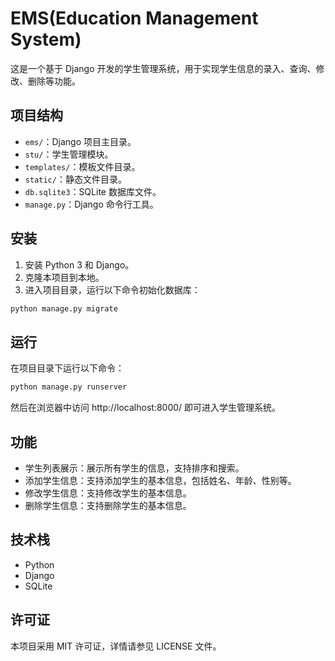 # EMS(Education Management System)
这是一个基于 Django 开发的学生管理系统，用于实现学生信息的录入、查询、修改、删除等功能。

## 项目结构

- `ems/`：Django 项目主目录。
- `stu/`：学生管理模块。
- `templates/`：模板文件目录。
- `static/`：静态文件目录。
- `db.sqlite3`：SQLite 数据库文件。
- `manage.py`：Django 命令行工具。

## 安装

1. 安装 Python 3 和 Django。
2. 克隆本项目到本地。
3. 进入项目目录，运行以下命令初始化数据库：

```python
python manage.py migrate
```

## 运行

在项目目录下运行以下命令：

```python
python manage.py runserver
```

然后在浏览器中访问 http://localhost:8000/ 即可进入学生管理系统。

## 功能

- 学生列表展示：展示所有学生的信息，支持排序和搜索。
- 添加学生信息：支持添加学生的基本信息，包括姓名、年龄、性别等。
- 修改学生信息：支持修改学生的基本信息。
- 删除学生信息：支持删除学生的基本信息。

## 技术栈

- Python
- Django
- SQLite

## 许可证

本项目采用 MIT 许可证，详情请参见 LICENSE 文件。